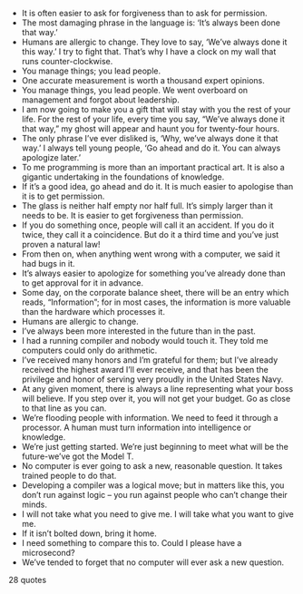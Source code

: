 - It is often easier to ask for forgiveness than to ask for permission.
 - The most damaging phrase in the language is: ‘It’s always been done that way.’
 - Humans are allergic to change. They love to say, ‘We’ve always done it this way.’ I try to fight that. That’s why I have a clock on my wall that runs counter-clockwise.
 - You manage things; you lead people.
 - One accurate measurement is worth a thousand expert opinions.
 - You manage things, you lead people. We went overboard on management and forgot about leadership.
 - I am now going to make you a gift that will stay with you the rest of your life. For the rest of your life, every time you say, “We’ve always done it that way,” my ghost will appear and haunt you for twenty-four hours.
 - The only phrase I’ve ever disliked is, ‘Why, we’ve always done it that way.’ I always tell young people, ‘Go ahead and do it. You can always apologize later.’
 - To me programming is more than an important practical art. It is also a gigantic undertaking in the foundations of knowledge.
 - If it’s a good idea, go ahead and do it. It is much easier to apologise than it is to get permission.
 - The glass is neither half empty nor half full. It’s simply larger than it needs to be. It is easier to get forgiveness than permission.
 - If you do something once, people will call it an accident. If you do it twice, they call it a coincidence. But do it a third time and you’ve just proven a natural law!
 - From then on, when anything went wrong with a computer, we said it had bugs in it.
 - It’s always easier to apologize for something you’ve already done than to get approval for it in advance.
 - Some day, on the corporate balance sheet, there will be an entry which reads, “Information”; for in most cases, the information is more valuable than the hardware which processes it.
 - Humans are allergic to change.
 - I’ve always been more interested in the future than in the past.
 - I had a running compiler and nobody would touch it. They told me computers could only do arithmetic.
 - I’ve received many honors and I’m grateful for them; but I’ve already received the highest award I’ll ever receive, and that has been the privilege and honor of serving very proudly in the United States Navy.
 - At any given moment, there is always a line representing what your boss will believe. If you step over it, you will not get your budget. Go as close to that line as you can.
 - We’re flooding people with information. We need to feed it through a processor. A human must turn information into intelligence or knowledge.
 - We’re just getting started. We’re just beginning to meet what will be the future-we’ve got the Model T.
 - No computer is ever going to ask a new, reasonable question. It takes trained people to do that.
 - Developing a compiler was a logical move; but in matters like this, you don’t run against logic – you run against people who can’t change their minds.
 - I will not take what you need to give me. I will take what you want to give me.
 - If it isn’t bolted down, bring it home.
 - I need something to compare this to. Could I please have a microsecond?
 - We’ve tended to forget that no computer will ever ask a new question.

28 quotes